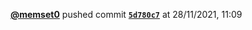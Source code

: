  <a href=https://github.com/memset0><strong>@memset0</strong></a>  pushed commit <a href=https://github.com/memset0/memset0/commit/5d780c79c69f9a83bfbade6e78c04291dbce8e86><strong><code>5d780c7</code></strong></a>  at 28/11/2021, 11:09 
